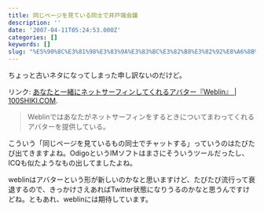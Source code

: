 ```yaml
---
title: 同じページを見ている同士で井戸端会議
description: ''
date: '2007-04-11T05:24:53.000Z'
categories: []
keywords: []
slug: "%E5%90%8C%E3%81%98%E3%83%9A%E3%83%BC%E3%82%B8%E3%82%92%E8%A6%8B%E3%81%A6%E3%81%84%E3%82%8B%E5%90%8C%E5%A3%AB%E3%81%A7%E4%BA%95%E6%88%B8%E7%AB%AF%E4..."
---
```

ちょっと古いネタになってしまった申し訳ないのだけど。

リンク: [あなたと一緒にネットサーフィンしてくれるアバター『Weblin』 | 100SHIKI.COM](http://www.100shiki.com/archives/2007/04/weblin.html "あなたと一緒にネットサーフィンしてくれるアバター『Weblin』 | 100SHIKI.COM").

> Weblinではあなたがネットサーフィンをするときについてまわってくれるアバターを提供している。

こういう「同じページを見ているもの同士でチャットする」っていうのはたびたび出てきますよね。OdigoというIMソフトはまさにそういうツールだったし、ICQも似たようなもの出してましたよね。

weblinはアバターという形が新しいのかなと思いますけど、たびたび流行って衰退するので、きっかけさえあればTwitter状態になりうるのかなと思うんですけどね。ともあれ、weblinには期待しています。